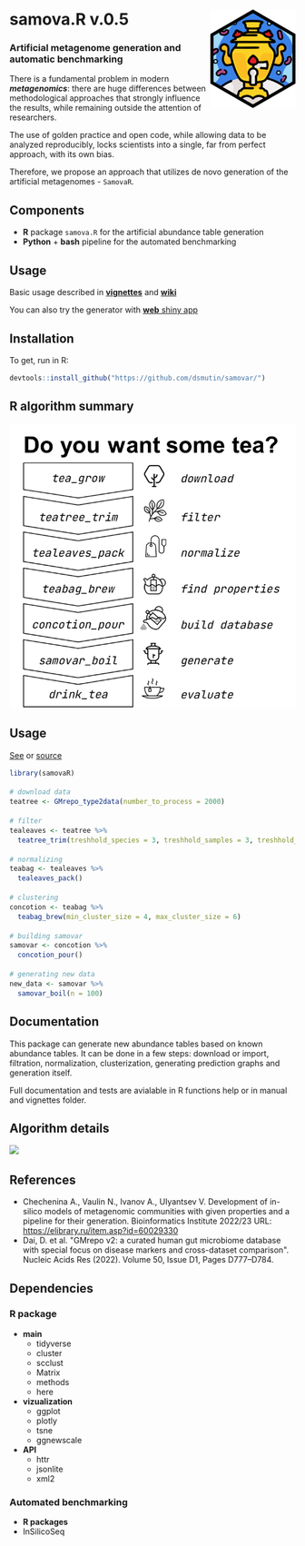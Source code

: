 # samova.R v.0.5 <a href=""><img src="img/logos/logo_stable.png" align="right" width="150" ></a> 
### Artificial metagenome generation and automatic benchmarking

There is a fundamental problem in modern ***metagenomics***: there are huge differences between methodological approaches that strongly influence the results, while remaining outside the attention of researchers. 

The use of golden practice and open code, while allowing data to be analyzed reproducibly, locks scientists into a single, far from perfect approach, with its own bias.

Therefore, we propose an approach that utilizes de novo generation of the artificial metagenomes - `SamovaR`.

## Components

- **R** package `samova.R` for the artificial abundance table generation
- **Python** + **bash** pipeline for the automated benchmarking

## Usage
Basic usage described in <a href="./vignettes">**vignettes**</a> and <a href="https://github.com/ctlab/samovar/wiki">**wiki**</a>

You can also try the generator with <a href="https://dsmutin.shinyapps.io/samovaR/">**web** shiny app</a>

## Installation

To get, run in R:

```r
devtools::install_github("https://github.com/dsmutin/samovar/")
```

## R algorithm summary
<img src="data/img/additional/algo.png">


## Usage

<a href="https://html-preview.github.io/?url=https://github.com/ctlab/samovar/samovar.html">See</a> or <a href="vignettes/samovar-basic.Rmd">source</a>

``` r
library(samovaR)

# download data
teatree <- GMrepo_type2data(number_to_process = 2000)

# filter
tealeaves <- teatree %>%
  teatree_trim(treshhold_species = 3, treshhold_samples = 3, treshhold_amount = 10^(-3))

# normalizing
teabag <- tealeaves %>%
  tealeaves_pack()

# clustering
concotion <- teabag %>%
  teabag_brew(min_cluster_size = 4, max_cluster_size = 6)

# building samovar
samovar <- concotion %>%
  concotion_pour()

# generating new data
new_data <- samovar %>%
  samovar_boil(n = 100)
```

## Documentation
This package can generate new abundance tables based on known abundance tables. It can be done in a few steps: download or import, filtration, normalization, clusterization, generating prediction graphs and generation itself.

Full documentation and tests are avialable in R functions help or in manual and vignettes folder.

## Algorithm details
<img src="data/img/additional/details.png">

## References
- Chechenina А., Vaulin N., Ivanov A., Ulyantsev V. Development of in-silico models of metagenomic communities with given properties and a pipeline for their generation. Bioinformatics Institute 2022/23 URL: https://elibrary.ru/item.asp?id=60029330
- Dai, D. et al. "GMrepo v2: a curated human gut microbiome database with special focus on disease markers and cross-dataset comparison". Nucleic Acids Res (2022). Volume 50, Issue D1, Pages D777–D784.


## Dependencies
### R package
- **main**
  - tidyverse
  - cluster
  - scclust
  - Matrix
  - methods
  - here
- **vizualization** 
  - ggplot
  - plotly
  - tsne
  - ggnewscale
- **API**
  - httr
  - jsonlite
  - xml2


### Automated benchmarking
- **R packages**
- InSilicoSeq
